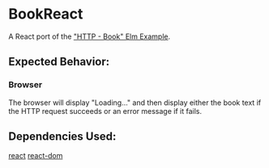 # BookReact

A React port of the ["HTTP - Book" Elm Example](https://elm-lang.org/examples/book).

## Expected Behavior:

### Browser

The browser will display "Loading..." and then display either the book text if the HTTP request succeeds or an error message if it fails.

## Dependencies Used:

[react](https://www.npmjs.com/package/react)
[react-dom](https://www.npmjs.com/package/react-dom)

